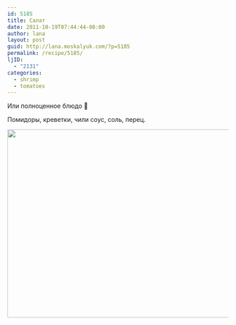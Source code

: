 ```yaml
---
id: 5185
title: Салат
date: 2011-10-19T07:44:44-08:00
author: lana
layout: post
guid: http://lana.moskalyuk.com/?p=5185
permalink: /recipe/5185/
ljID:
  - "2131"
categories:
  - shrimp
  - tomatoes
---
```

Или полноценное блюдо 🙂

Помидоры, креветки, чили соус, соль, перец.

<img loading="lazy" class="alignnone" title="tomatoes and shrimp" src="http://farm7.static.flickr.com/6100/6259173455_44ae9b859e_z.jpg" alt="" width="640" height="427" />